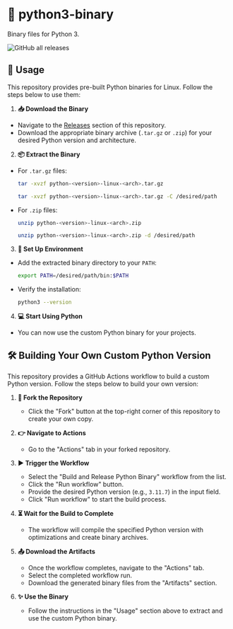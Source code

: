 # 🐍 python3-binary

Binary files for Python 3.

![GitHub all releases](https://img.shields.io/github/downloads/anubhavkrishna1/python3-binary/total)

## 🚀 Usage

This repository provides pre-built Python binaries for Linux. Follow the steps below to use them:

1. **📥 Download the Binary**
   
- Navigate to the [Releases](https://github.com/anubhavkrishna1/python3-binary/releases) section of this repository.
- Download the appropriate binary archive (`.tar.gz` or `.zip`) for your desired Python version and architecture.

2. **📦 Extract the Binary**
- For `.tar.gz` files:
  
     ```bash
     tar -xvzf python-<version>-linux-<arch>.tar.gz
     ```
     ```bash
     tar -xvzf python-<version>-linux-<arch>.tar.gz -C /desired/path
     ```
- For `.zip` files:
  
     ```bash
     unzip python-<version>-linux-<arch>.zip
     ```
     ```bash
     unzip python-<version>-linux-<arch>.zip -d /desired/path
     ```

3. **🔧 Set Up Environment**
   
- Add the extracted binary directory to your `PATH`:
  
     ```bash
     export PATH=/desired/path/bin:$PATH
     ```
- Verify the installation:
     
     ```bash
     python3 --version
     ```

4. **💻 Start Using Python**
- You can now use the custom Python binary for your projects.

## 🛠️ Building Your Own Custom Python Version

This repository provides a GitHub Actions workflow to build a custom Python version. Follow the steps below to build your own version:

1. **🍴 Fork the Repository**
   - Click the "Fork" button at the top-right corner of this repository to create your own copy.

2. **👉 Navigate to Actions**
   - Go to the "Actions" tab in your forked repository.

3. **▶️ Trigger the Workflow**
   - Select the "Build and Release Python Binary" workflow from the list.
   - Click the "Run workflow" button.
   - Provide the desired Python version (e.g., `3.11.7`) in the input field.
   - Click "Run workflow" to start the build process.

4. **⏳ Wait for the Build to Complete**
   - The workflow will compile the specified Python version with optimizations and create binary archives.

5. **📤 Download the Artifacts**
   - Once the workflow completes, navigate to the "Actions" tab.
   - Select the completed workflow run.
   - Download the generated binary files from the "Artifacts" section.

6. **✨ Use the Binary**
   - Follow the instructions in the "Usage" section above to extract and use the custom Python binary.
